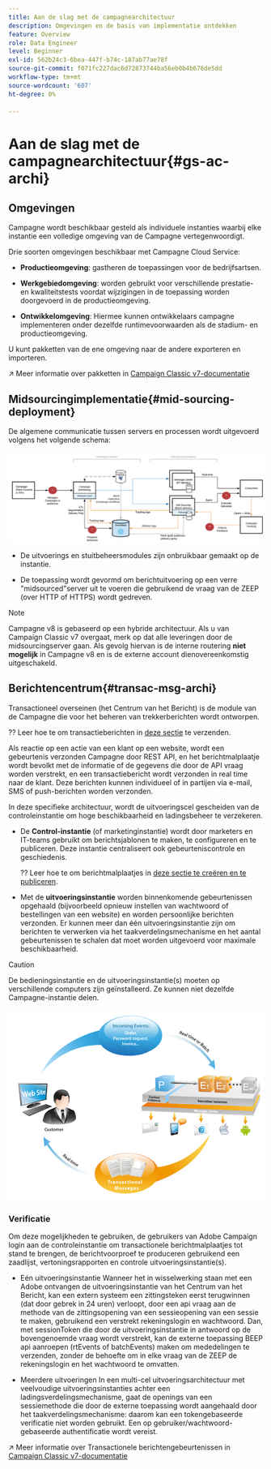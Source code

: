 ```yaml
---
title: Aan de slag met de campagnearchitectuur
description: Omgevingen en de basis van implementatie ontdekken
feature: Overview
role: Data Engineer
level: Beginner
exl-id: 562b24c3-6bea-447f-b74c-187ab77ae78f
source-git-commit: f071fc227dac6d72873744ba56eb0b4b676de5dd
workflow-type: tm+mt
source-wordcount: '607'
ht-degree: 0%

---
```


# Aan de slag met de campagnearchitectuur{#gs-ac-archi}

## Omgevingen

Campagne wordt beschikbaar gesteld als individuele instanties waarbij elke instantie een volledige omgeving van de Campagne vertegenwoordigt.

Drie soorten omgevingen beschikbaar met Campagne Cloud Service:

* **Productieomgeving**: gastheren de toepassingen voor de bedrijfsartsen.

* **Werkgebiedomgeving**: worden gebruikt voor verschillende prestatie- en kwaliteitstests voordat wijzigingen in de toepassing worden doorgevoerd in de productieomgeving.

* **Ontwikkelomgeving**: Hiermee kunnen ontwikkelaars campagne implementeren onder dezelfde runtimevoorwaarden als de stadium- en productieomgeving.

U kunt pakketten van de ene omgeving naar de andere exporteren en importeren.

↗️ Meer informatie over pakketten in [Campaign Classic v7-documentatie](https://experienceleague.adobe.com/docs/campaign-classic/using/getting-started/administration-basics/working-with-data-packages.html)

## Midsourcingimplementatie{#mid-sourcing-deployment}

De algemene communicatie tussen servers en processen wordt uitgevoerd volgens het volgende schema:

![](assets/architecture.png)

* De uitvoerings en stuitbeheersmodules zijn onbruikbaar gemaakt op de instantie.

* De toepassing wordt gevormd om berichtuitvoering op een verre &quot;midsourced&quot;server uit te voeren die gebruikend de vraag van de ZEEP (over HTTP of HTTPS) wordt gedreven.

>[!NOTE]
>
> Campagne v8 is gebaseerd op een hybride architectuur. Als u van Campaign Classic v7 overgaat, merk op dat alle leveringen door de midsourcingserver gaan.
> Als gevolg hiervan is de interne routering **niet mogelijk** in Campagne v8 en is de externe account dienovereenkomstig uitgeschakeld.

## Berichtencentrum{#transac-msg-archi}

Transactioneel overseinen (het Centrum van het Bericht) is de module van de Campagne die voor het beheren van trekkerberichten wordt ontworpen.

?? Leer hoe te om transactieberichten in [deze sectie](../send/transactional.md) te verzenden.

Als reactie op een actie van een klant op een website, wordt een gebeurtenis verzonden Campagne door REST API, en het berichtmalplaatje wordt bevolkt met de informatie of de gegevens die door de API vraag worden verstrekt, en een transactiebericht wordt verzonden in real time naar de klant. Deze berichten kunnen individueel of in partijen via e-mail, SMS of push-berichten worden verzonden.

In deze specifieke architectuur, wordt de uitvoeringscel gescheiden van de controleinstantie om hoge beschikbaarheid en ladingsbeheer te verzekeren.

* De **Control-instantie** (of marketinginstantie) wordt door marketers en IT-teams gebruikt om berichtsjablonen te maken, te configureren en te publiceren. Deze instantie centraliseert ook gebeurteniscontrole en geschiedenis.

   ?? Leer hoe te om berichtmalplaatjes in [deze sectie te creëren en te publiceren](../send/transactional.md).

* Met de **uitvoeringsinstantie** worden binnenkomende gebeurtenissen opgehaald (bijvoorbeeld opnieuw instellen van wachtwoord of bestellingen van een website) en worden persoonlijke berichten verzonden. Er kunnen meer dan één uitvoeringsinstantie zijn om berichten te verwerken via het taakverdelingsmechanisme en het aantal gebeurtenissen te schalen dat moet worden uitgevoerd voor maximale beschikbaarheid.

>[!CAUTION]
>
>De bedieningsinstantie en de uitvoeringsinstantie(s) moeten op verschillende computers zijn geïnstalleerd. Ze kunnen niet dezelfde Campagne-instantie delen.

![](assets/messagecenter_diagram.png)

### Verificatie

Om deze mogelijkheden te gebruiken, de gebruikers van Adobe Campaign login aan de controleinstantie om transactionele berichtmalplaatjes tot stand te brengen, de berichtvoorproef te produceren gebruikend een zaadlijst, vertoningsrapporten en controle uitvoeringsinstantie(s).

* Eén uitvoeringsinstantie
Wanneer het in wisselwerking staan met een Adobe ontvangen de uitvoeringsinstantie van het Centrum van het Bericht, kan een extern systeem een zittingsteken eerst terugwinnen (dat door gebrek in 24 uren) verloopt, door een api vraag aan de methode van de zittingsopening van een sessieopening van een sessie te maken, gebruikend een verstrekt rekeningslogin en wachtwoord.
Dan, met sessionToken die door de uitvoeringsinstantie in antwoord op de bovengenoemde vraag wordt verstrekt, kan de externe toepassing BEEP api aanroepen (rtEvents of batchEvents) maken om mededelingen te verzenden, zonder de behoefte om in elke vraag van de ZEEP de rekeningslogin en het wachtwoord te omvatten.

* Meerdere uitvoeringen
In een multi-cel uitvoeringsarchitectuur met veelvoudige uitvoeringsinstanties achter een ladingsverdelingsmechanisme, gaat de openings van een sessiemethode die door de externe toepassing wordt aangehaald door het taakverdelingsmechanisme: daarom kan een tokengebaseerde verificatie niet worden gebruikt. Een op gebruiker/wachtwoord-gebaseerde authentificatie wordt vereist.

↗️ Meer informatie over Transactionele berichtengebeurtenissen in [Campaign Classic v7-documentatie](https://experienceleague.adobe.com/docs/campaign-classic/using/transactional-messaging/processing/event-description.html#about-transactional-messaging-datamodel)